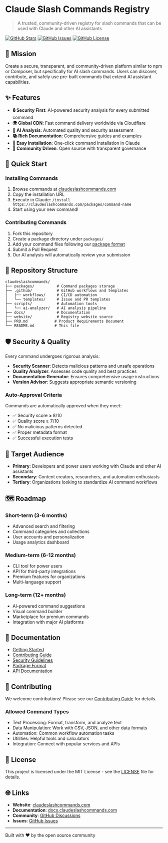 # Claude Slash Commands Registry

> A trusted, community-driven registry for slash commands that can be used with Claude and other AI assistants

[![GitHub Stars](https://img.shields.io/github/stars/ssv445/claude-slash-commands?style=flat-square)](https://github.com/ssv445/claude-slash-commands/stargazers)
[![GitHub Issues](https://img.shields.io/github/issues/ssv445/claude-slash-commands?style=flat-square)](https://github.com/ssv445/claude-slash-commands/issues)
[![GitHub License](https://img.shields.io/github/license/ssv445/claude-slash-commands?style=flat-square)](https://github.com/ssv445/claude-slash-commands/blob/main/LICENSE)

## 🎯 Mission

Create a secure, transparent, and community-driven platform similar to npm or Composer, but specifically for AI slash commands. Users can discover, contribute, and safely use pre-built commands that extend AI assistant capabilities.

## ✨ Features

- **🔒 Security First**: AI-powered security analysis for every submitted command
- **🌍 Global CDN**: Fast command delivery worldwide via Cloudflare
- **🤖 AI Analysis**: Automated quality and security assessment
- **📚 Rich Documentation**: Comprehensive guides and examples
- **🚀 Easy Installation**: One-click command installation in Claude
- **👥 Community Driven**: Open source with transparent governance

## 🚀 Quick Start

### Installing Commands

1. Browse commands at [claudeslashcommands.com](https://claudeslashcommands.com)
2. Copy the installation URL
3. Execute in Claude: `/install https://claudeslashcommands.com/packages/command-name`
4. Start using your new command!

### Contributing Commands

1. Fork this repository
2. Create a package directory under `packages/`
3. Add your command files following our [package format](docs/package-format.md)
4. Submit a Pull Request
5. Our AI analysis will automatically review your submission

## 📁 Repository Structure

```
claudeslashcommands/
├── packages/          # Command packages storage
├── .github/           # GitHub workflows and templates
│   ├── workflows/     # CI/CD automation
│   └── templates/     # Issue and PR templates
├── scripts/           # Automation tools
│   └── ai-analyzer/   # AI analysis pipeline
├── docs/              # Documentation
├── website/           # Registry website source
├── PRD.md            # Product Requirements Document
└── README.md         # This file
```

## 🛡️ Security & Quality

Every command undergoes rigorous analysis:

- **Security Scanner**: Detects malicious patterns and unsafe operations
- **Quality Analyzer**: Assesses code quality and best practices
- **Documentation Generator**: Ensures comprehensive usage instructions
- **Version Advisor**: Suggests appropriate semantic versioning

### Auto-Approval Criteria

Commands are automatically approved when they meet:
- ✅ Security score ≥ 8/10
- ✅ Quality score ≥ 7/10
- ✅ No malicious patterns detected
- ✅ Proper metadata format
- ✅ Successful execution tests

## 🎯 Target Audience

- **Primary**: Developers and power users working with Claude and other AI assistants
- **Secondary**: Content creators, researchers, and automation enthusiasts
- **Tertiary**: Organizations looking to standardize AI command workflows

## 🗺️ Roadmap

### Short-term (3-6 months)
- Advanced search and filtering
- Command categories and collections
- User accounts and personalization
- Usage analytics dashboard

### Medium-term (6-12 months)
- CLI tool for power users
- API for third-party integrations
- Premium features for organizations
- Multi-language support

### Long-term (12+ months)
- AI-powered command suggestions
- Visual command builder
- Marketplace for premium commands
- Integration with major AI platforms

## 📖 Documentation

- [Getting Started](docs/getting-started.md)
- [Contributing Guide](docs/CONTRIBUTING.md)
- [Security Guidelines](docs/security.md)
- [Package Format](docs/package-format.md)
- [API Documentation](docs/api.md)

## 🤝 Contributing

We welcome contributions! Please see our [Contributing Guide](docs/CONTRIBUTING.md) for details.

### Allowed Command Types
- Text Processing: Format, transform, and analyze text
- Data Manipulation: Work with CSV, JSON, and other data formats
- Automation: Common workflow automation tasks
- Utilities: Helpful tools and calculators
- Integration: Connect with popular services and APIs

## 📄 License

This project is licensed under the MIT License - see the [LICENSE](LICENSE) file for details.

## 🌐 Links

- **Website**: [claudeslashcommands.com](https://claudeslashcommands.com)
- **Documentation**: [docs.claudeslashcommands.com](https://docs.claudeslashcommands.com)
- **Community**: [GitHub Discussions](https://github.com/ssv445/claude-slash-commands/discussions)
- **Issues**: [GitHub Issues](https://github.com/ssv445/claude-slash-commands/issues)

---

Built with ❤️ by the open source community